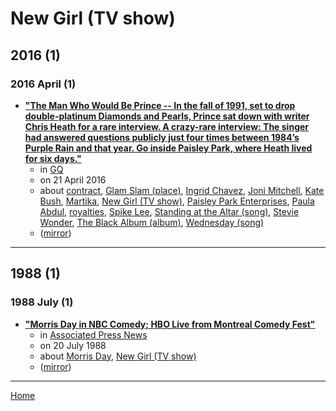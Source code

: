 # New Girl (TV show)

## 2016 (1)

### 2016 April (1)

 - [**"The Man Who Would Be Prince -- In the fall of 1991, set to drop double-platinum Diamonds and Pearls, Prince sat down with writer Chris Heath for a rare interview. A crazy-rare interview: The singer had answered questions publicly just four times between 1984’s Purple Rain and that year. Go inside Paisley Park, where Heath lived for six days."**](https://www.gq.com/story/prince-interview-inside-paisley-park)
    - in [GQ](../../../publications/gq/index.md)
    - on 21 April 2016
    - about [contract](../../../topics/contract/index.md), [Glam Slam (place)](../../../topics/place/glam-slam/index.md), [Ingrid Chavez](../../../topics/ingrid-chavez/index.md), [Joni Mitchell](../../../topics/joni-mitchell/index.md), [Kate Bush](../../../topics/kate-bush/index.md), [Martika](../../../topics/martika/index.md), [New Girl (TV show)](../../../topics/tv-show/new-girl/index.md), [Paisley Park Enterprises](../../../topics/paisley-park-enterprises/index.md), [Paula Abdul](../../../topics/paula-abdul/index.md), [royalties](../../../topics/royalties/index.md), [Spike Lee](../../../topics/spike-lee/index.md), [Standing at the Altar (song)](../../../topics/song/standing-at-the-altar/index.md), [Stevie Wonder](../../../topics/stevie-wonder/index.md), [The Black Album (album)](../../../topics/album/the-black-album/index.md), [Wednesday (song)](../../../topics/song/wednesday/index.md)
    - ([mirror](https://web.archive.org/web/*/https://www.gq.com/story/prince-interview-inside-paisley-park))

----

## 1988 (1)

### 1988 July (1)

 - [**"Morris Day in NBC Comedy; HBO Live from Montreal Comedy Fest"**](https://apnews.com/article/28483f67af719f1c73649a5673b53a7a)
    - in [Associated Press News](../../../publications/associated-press-news/index.md)
    - on 20 July 1988
    - about [Morris Day](../../../topics/morris-day/index.md), [New Girl (TV show)](../../../topics/tv-show/new-girl/index.md)
    - ([mirror](https://web.archive.org/web/*/https://apnews.com/article/28483f67af719f1c73649a5673b53a7a))

----

[Home](../index.md)
